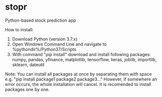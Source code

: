 # stopr
Python-based stock prediction app

How to install:
1. Download Python (version 3.7.x)
2. Open Windows Command Line and navigate to %pythondir%/Python37/Scripts
3. With command "pip install" download and install following packages:
numpy, pandas, yfinance, matplotlib, tensorflow, keras, joblib, importlib, sklearn, dateutil

Note: You can install all packages at once by separating them with space
      e.g. "pip install package1 package2 package3..."
      However, if somewhere an error occurs, the whole installation will cancel.
      It is recomended to install packages one by one.

